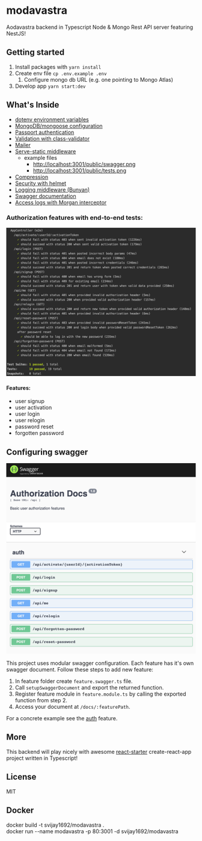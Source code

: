 # modavastra

Aodavastra backend in Typescript Node & Mongo Rest API server featuring NestJS!

## Getting started

1. Install packages with `yarn install`
2. Create env file `cp .env.example .env`
   1. Configure mongo db URL (e.g. one pointing to Mongo Atlas)
3. Develop app `yarn start:dev` 

## What's Inside

- [dotenv environment variables](https://github.com/motdotla/dotenv#readme)
- [MongoDB/mongoose configuration](https://docs.nestjs.com/techniques/mongodb)
- [Passport authentication](https://docs.nestjs.com/techniques/authentication)
- [Validation with class-validator](https://docs.nestjs.com/techniques/validation)
- [Mailer](https://github.com/nest-modules/mailer)
- [Serve-static middleware](https://www.npmjs.com/package/@nest-middlewares/serve-static)
  - example files
    - [http://localhost:3001/public/swagger.png](http://localhost:3001/public/swagger.png)
    - [http://localhost:3001/public/tests.png](http://localhost:3001/public/tests.png)
- [Compression](https://docs.nestjs.com/techniques/compression)
- [Security with helmet](https://docs.nestjs.com/techniques/security)
- [Logging middleware (Bunyan)](https://docs.nestjs.com/techniques/logger)
- [Swagger documentation](https://docs.nestjs.com/recipes/swagger)
- [Access logs with Morgan interceptor](https://github.com/mentos1386/nest-morgan#readme)

### Authorization features with end-to-end tests:

![e2e Test output](public/tests.png?raw=true "swagger auth docs")

#### Features:
- user signup
- user activation
- user login
- user relogin
- password reset
- forgotten password

## Configuring swagger

![swagger auth docs](public/swagger.png?raw=true "swagger auth docs")


This project uses modular swagger configuration. Each feature has it's own swagger document.
Follow these steps to add new feature:

1. In feature folder create `feature.swagger.ts` file.
2. Call `setupSwaggerDocument` and export the returned function.
3. Register feature module in `feature.module.ts` by calling the exported function from step 2.
4. Access your document at `/docs/:featurePath`.

For a concrete example see the [auth](http://localhost:3001/docs/auth/) feature.

## More

This backend will play nicely with awesome [react-starter](https://github.com/Kamahl19/react-starter) create-react-app project written in Typescript!

## License
MIT


## Docker

docker build -t svijay1692/modavastra .      
docker run --name modavastra -p 80:3001 -d svijay1692/modavastra
